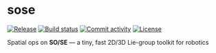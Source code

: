# sose

[![Release](https://img.shields.io/github/v/release/pikld/sose)](https://img.shields.io/github/v/release/pikld/sose)
[![Build status](https://img.shields.io/github/actions/workflow/status/pikld/sose/main.yml?branch=main)](https://github.com/pikld/sose/actions/workflows/main.yml?query=branch%3Amain)
[![Commit activity](https://img.shields.io/github/commit-activity/m/pikld/sose)](https://img.shields.io/github/commit-activity/m/pikld/sose)
[![License](https://img.shields.io/github/license/pikld/sose)](https://img.shields.io/github/license/pikld/sose)

Spatial ops on **SO/SE** — a tiny, fast 2D/3D Lie-group toolkit for robotics
